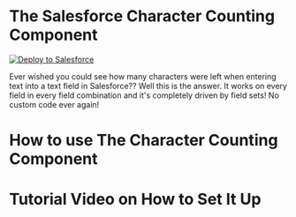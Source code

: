 # The Salesforce Character Counting Component

<a href="https://githubsfdeploy.herokuapp.com?owner=Coding-With-The-Force&repo=Salesforce_Character_Counting_Component&ref=main">
  <img alt="Deploy to Salesforce"
       src="https://raw.githubusercontent.com/afawcett/githubsfdeploy/master/deploy.png">
</a>

Ever wished you could see how many characters were left when entering text into a 
text field in Salesforce?? Well this is the answer. It works on every field in every 
field combination and it's completely driven by field sets! No custom code ever again!

# How to use The Character Counting Component


# Tutorial Video on How to Set It Up